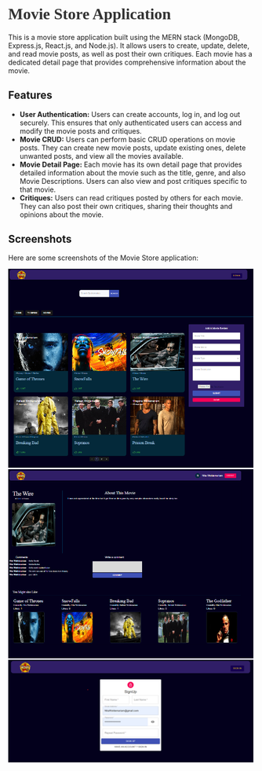 <div>
  <h1 style="font-family: 'Montserrat'; font-size: 32px; font-weight: bold; color: #333; margin-bottom: 20px;">
    Movie Store Application
  </h1>
  <p>
    This is a movie store application built using the MERN stack (MongoDB, Express.js, React.js, and Node.js). It allows users to create, update, delete, and read movie posts, as well as post their own critiques. Each movie has a dedicated detail page that provides comprehensive information about the movie.
  </p>
  <h2>Features</h2>
  <ul>
    <li><strong>User Authentication:</strong> Users can create accounts, log in, and log out securely. This ensures that only authenticated users can access and modify the movie posts and critiques.</li>
    <li><strong>Movie CRUD:</strong> Users can perform basic CRUD operations on movie posts. They can create new movie posts, update existing ones, delete unwanted posts, and view all the movies available.</li>
    <li><strong>Movie Detail Page:</strong> Each movie has its own detail page that provides detailed information about the movie such as the title, genre, and also Movie Descriptions. Users can also view and post critiques specific to that movie.</li>
    <li><strong>Critiques:</strong> Users can read critiques posted by others for each movie. They can also post their own critiques, sharing their thoughts and opinions about the movie.</li>
  </ul>
  <h2>Screenshots</h2>
  <p>Here are some screenshots of the Movie Store application:</p>
  <img src="./images/Landing%20Page.png" alt="Movie Store Landing Image" width="500">
  <img src="./images/MovieDetail.png" alt="Movie Store Detail Page" width="500">
  <img src="./images//SignIn .png" alt="Movie Sign In page" width="500">
</div>